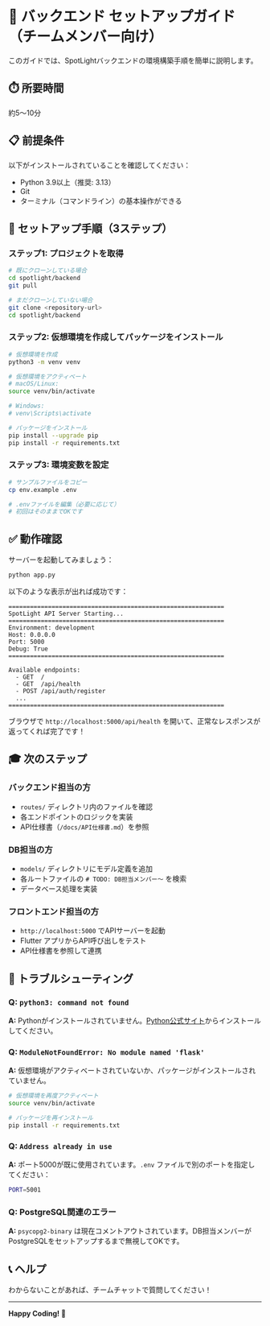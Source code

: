 # 🚀 バックエンド セットアップガイド（チームメンバー向け）

このガイドでは、SpotLightバックエンドの環境構築手順を簡単に説明します。

## ⏱️ 所要時間
約5〜10分

## 📋 前提条件

以下がインストールされていることを確認してください：
- Python 3.9以上（推奨: 3.13）
- Git
- ターミナル（コマンドライン）の基本操作ができる

## 🎯 セットアップ手順（3ステップ）

### ステップ1: プロジェクトを取得

```bash
# 既にクローンしている場合
cd spotlight/backend
git pull

# まだクローンしていない場合
git clone <repository-url>
cd spotlight/backend
```

### ステップ2: 仮想環境を作成してパッケージをインストール

```bash
# 仮想環境を作成
python3 -m venv venv

# 仮想環境をアクティベート
# macOS/Linux:
source venv/bin/activate

# Windows:
# venv\Scripts\activate

# パッケージをインストール
pip install --upgrade pip
pip install -r requirements.txt
```

### ステップ3: 環境変数を設定

```bash
# サンプルファイルをコピー
cp env.example .env

# .envファイルを編集（必要に応じて）
# 初回はそのままでOKです
```

## ✅ 動作確認

サーバーを起動してみましょう：

```bash
python app.py
```

以下のような表示が出れば成功です：

```
============================================================
SpotLight API Server Starting...
============================================================
Environment: development
Host: 0.0.0.0
Port: 5000
Debug: True
============================================================

Available endpoints:
  - GET  /
  - GET  /api/health
  - POST /api/auth/register
  ...
============================================================
```

ブラウザで `http://localhost:5000/api/health` を開いて、正常なレスポンスが返ってくれば完了です！

## 🎓 次のステップ

### バックエンド担当の方
- `routes/` ディレクトリ内のファイルを確認
- 各エンドポイントのロジックを実装
- API仕様書（`/docs/API仕様書.md`）を参照

### DB担当の方
- `models/` ディレクトリにモデル定義を追加
- 各ルートファイルの `# TODO: DB担当メンバー〜` を検索
- データベース処理を実装

### フロントエンド担当の方
- `http://localhost:5000` でAPIサーバーを起動
- Flutter アプリからAPI呼び出しをテスト
- API仕様書を参照して連携

## 🐛 トラブルシューティング

### Q: `python3: command not found`
**A:** Pythonがインストールされていません。[Python公式サイト](https://www.python.org/)からインストールしてください。

### Q: `ModuleNotFoundError: No module named 'flask'`
**A:** 仮想環境がアクティベートされていないか、パッケージがインストールされていません。

```bash
# 仮想環境を再度アクティベート
source venv/bin/activate

# パッケージを再インストール
pip install -r requirements.txt
```

### Q: `Address already in use`
**A:** ポート5000が既に使用されています。`.env` ファイルで別のポートを指定してください：

```bash
PORT=5001
```

### Q: PostgreSQL関連のエラー
**A:** `psycopg2-binary` は現在コメントアウトされています。DB担当メンバーがPostgreSQLをセットアップするまで無視してOKです。

## 📞 ヘルプ

わからないことがあれば、チームチャットで質問してください！

---
**Happy Coding! 🎉**


